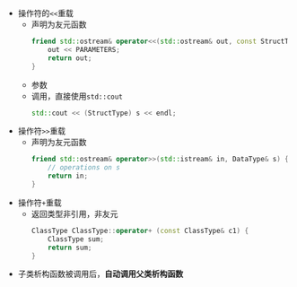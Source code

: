 -   操作符的`<<`重载
    -   声明为友元函数
        ```C++
        friend std::ostream& operator<<(std::ostream& out, const StructType& s) {
            out << PARAMETERS;
            return out;
        }
        ```
    -   参数
    -   调用，直接使用`std::cout`
        ```c++
        std::cout << (StructType) s << endl;
        ```
-   操作符`>>`重载
    -   声明为友元函数
        ```c++
        friend std::ostream& operator>>(std::istream& in, DataType& s) {
            // operations on s
            return in;
        }
        ```
-   操作符`+`重载
    -   返回类型非引用，非友元
        ```c++
        ClassType ClassType::operator+ (const ClassType& c1) {
            ClassType sum;
            return sum;
        }
        ```
-   子类析构函数被调用后，**自动调用父类析构函数**